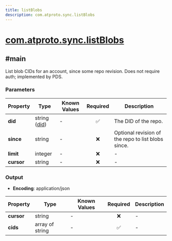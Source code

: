 ```yaml
---
title: listBlobs
description: com.atproto.sync.listBlobs
---
```


# [com.atproto.sync.listBlobs](https://github.com/myConsciousness/atproto.dart/blob/main/lexicons/com/atproto/sync/listBlobs.json)

## #main

List blob CIDs for an account, since some repo revision. Does not require auth; implemented by PDS.

### Parameters

| Property | Type | Known Values | Required | Description |
| --- | --- | --- | :---: | --- |
| **did** | string ([did](https://atproto.com/specs/did)) | - | ✅ | The DID of the repo. |
| **since** | string | - | ❌ | Optional revision of the repo to list blobs since. |
| **limit** | integer | - | ❌ | - |
| **cursor** | string | - | ❌ | - |

### Output

- **Encoding**: application/json

| Property | Type | Known Values | Required | Description |
| --- | --- | --- | :---: | --- |
| **cursor** | string | - | ❌ | - |
| **cids** | array of string | - | ✅ | - |
